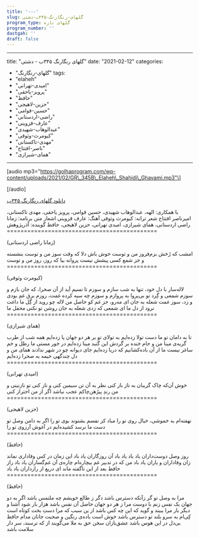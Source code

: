 ```yaml
---
title: '---'
slug: گلهای-رنگارنگ-۳۴۵ب-دشتی
program_type: گلهای تازه
program_number: ''
dastgah: ''
draft: false
---
```


---
title: "گلهای رنگارنگ ۳۴۵ب - دشتی"
date: "2021-02-12"
categories: 
  - "گلهای-رنگارنگ"
tags: 
  - "elaheh"
  - "امیدی-تهرانی"
  - "پرویز-یاحقی"
  - "حافظ"
  - "حزین-لاهیجی"
  - "حسین-قوامی"
  - "راضی-اردستانی"
  - "عارف-قزوینی"
  - "عبدالوهاب-شهیدی"
  - "کیومرث-وثوقی"
  - "مهدی-تاکستانی"
  - "ناصر-افتتاح"
  - "همای-شیرازی"
---

\[audio mp3="https://golhaprogram.com/wp-content/uploads/2021/02/GR\_345B\_Elaheh\_Shahidi\_Ghavami.mp3"\]

\[/audio\]

[دانلود گلهای رنگارنگ ۳۴۵ب](https://golhaprogram.com/wp-content/uploads/2021/02/GR_345B_Elaheh_Shahidi_Ghavami.mp3)

با همکاری: الهه، عبدالوهاب شهیدی، حسین قوامی، پرویز یاحقی، مهدی تاکستانی، امیرناصر افتتاح شعر ترانه: کیومرث وثوقی آهنگ: عارف قزوینی اشعار متن برنامه: زمانا راضی اردستانی، همای شیرازی، امیدی تهرانی، حزین لاهیجی، حافظ گوینده: آذرپژوهش ============================================

(زمانا راضی اردستانی)

امشب که رُخش بزم‌فروز من و توست خوش باش دلا که وقت سوز من و توست بنشسته و جز شمع کسی پیشش نیست پروانه بیا که روز، روز من و توست ============================================

(کیومرث وثوقی)

لاله‌سار با دل خود، تنها به شب سازم و سوزم تا نسیم آید از آن صحرا، که جان بازم و سوزم شمعی و گِرد تو بی‌پروا به پروازم و سوزم چه سیه کرده غمت، روزم برق غم بودی و زد، سوز غمت شعله به جان ای مه‌رو، جز غم کو حاصل من لاله چو روید از گِل ما داغت نرود از دل ما ای شمعی که زدی شعله به جان روشن تو نكنی محفل ما ============================================

(همای شیرازی)

تا به دامان تو ما دست تولا زده‌ایم به تولای تو بر هر دو جهان پا زده‌ایم همه شب از طرب گریه‌ی مینا من و جام خنده بر گردش این گنبد مینا زده‌ایم در خور مستی ما رطل و خم ساغر نیست ما از آن باده‌کشانیم که دریا زده‌ایم جای دیوانه چو در شهر ندادند همای من و دل چندگهی خیمه به صحرا زده‌ایم ============================================

(امیدی تهرانی)

خوش آن‌که چاک گریبان به ناز باز کنی نظر به آن تن سیمین کنی و ناز کنی تو نازنینی و من رندِ پیرُهن‌چاکم عجب نباشد اگر از من احتراز کنی ============================================

(حزین لاهیجی)

نهفته‌ام به خموشی، خیال روی تو را مباد کز نفسم بشنوند بوی تو را اگر به دامن وصل تو دست ما نرسد کشیده‌ایم در آغوش آرزوی تو را ============================================

(حافظ)

روز وصل دوست‌داران یاد باد یاد باد آن روزگاران یاد باد این زمان در کس وفاداری نماند زان وفاداران و یاران یاد باد من که در تدبیر غم بیچاره‌ام چاره‌ی آن غم‌گساران یاد باد راز حافظ بعد از این ناگفته ماند ای دریغ از رازداران یاد باد ============================================

(حافظ)

مرا به وصل تو گر زآنکه دسترس باشد دگر ز طالع خویشم چه ملتمس باشد اگر به دو جهان یک نفس زنم با دوست مرا ز هر دو جهان حاصل آن نفس باشد هزار بار شود آشنا و دیگر بار مرا ببیند و گوید که این چه کس باشد از ین سبب که مرا دستِ بخت کوتاه است کِی‌ام به سرو بلند تو دسترس باشد خوش است باده‌ی رنگین و صحبت جانان مدام حافظ بی‌دل در این هوس باشد عشق‌بازان سخن حق به ملا می‌گویند از که ترسند، سر دار سلامت باشد
